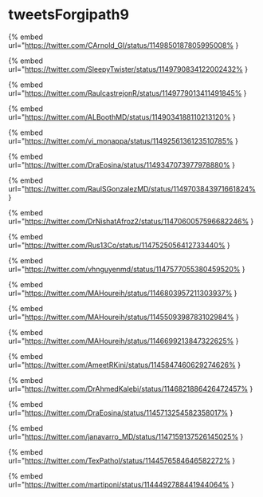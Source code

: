 # tweetsForgipath9

{% embed url="https://twitter.com/CArnold_GI/status/1149850187805995008% }

{% embed url="https://twitter.com/SleepyTwister/status/1149790834122002432% }

{% embed url="https://twitter.com/RaulcastrejonR/status/1149779013411491845% }

{% embed url="https://twitter.com/ALBoothMD/status/1149034188110213120% }

{% embed url="https://twitter.com/vi_monappa/status/1149256136123510785% }

{% embed url="https://twitter.com/DraEosina/status/1149347073977978880% }

{% embed url="https://twitter.com/RaulSGonzalezMD/status/1149703843971661824% }

{% embed url="https://twitter.com/DrNishatAfroz2/status/1147060057596682246% }

{% embed url="https://twitter.com/Rus13Co/status/1147525056412733440% }

{% embed url="https://twitter.com/vhnguyenmd/status/1147577055380459520% }

{% embed url="https://twitter.com/MAHoureih/status/1146803957211303937% }

{% embed url="https://twitter.com/MAHoureih/status/1145509398783102984% }

{% embed url="https://twitter.com/MAHoureih/status/1146699213847322625% }

{% embed url="https://twitter.com/AmeetRKini/status/1145847460629274626% }

{% embed url="https://twitter.com/DrAhmedKalebi/status/1146821886426472457% }

{% embed url="https://twitter.com/DraEosina/status/1145713254582358017% }

{% embed url="https://twitter.com/janavarro_MD/status/1147159137526145025% }

{% embed url="https://twitter.com/TexPathol/status/1144576584646582272% }

{% embed url="https://twitter.com/martiponi/status/1144492788441944064% }

